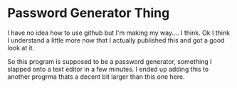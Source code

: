 # Password Generator Thing
I have no idea how to use github but I'm making my way.... I think. 
Ok I think I understand a little more now that I actually published this and got a good look at it.

So this program is supposed to be a password generator, something I slapped onto a text editor in a few minutes.
I ended up adding this to another progrma thats a decent bit larger than this one here.
